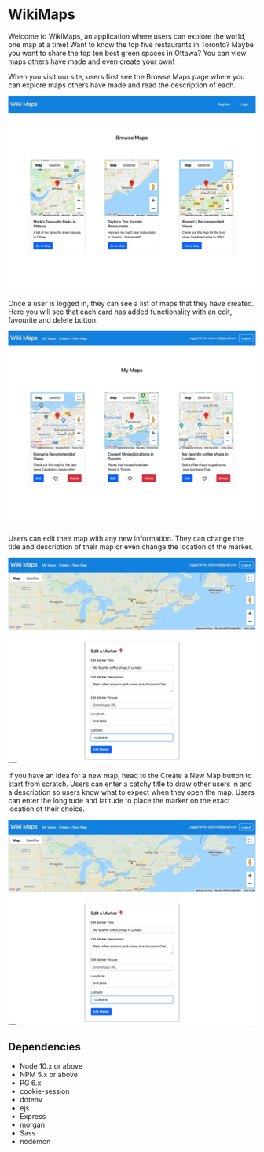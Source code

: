# WikiMaps 

Welcome to WikiMaps, an application where users can explore the world, one map at a time! Want to know the top five restaurants in Toronto? Maybe you want to share the top ten best green spaces in Ottawa? You can view maps others have made and even create your own!

When you visit our site, users first see the Browse Maps page where you can explore maps others have made and read the description of each.

!["Main page"](https://github.com/taylornoj/wikimaps/blob/master/docs/main-page.jpg?raw=true)

Once a user is logged in, they can see a list of maps that they have created. Here you will see that each card has added functionality with an edit, favourite and delete button. 

!["Profile"](https://github.com/taylornoj/wikimaps/blob/master/docs/profile.jpg?raw=true)

Users can edit their map with any new information. They can change the title and description of their map or even change the location of the marker.

!["Edit page"](https://github.com/taylornoj/wikimaps/blob/master/docs/edit.jpg?raw=true)

If you have an idea for a new map, head to the Create a New Map button to start from scratch.  Users can enter a catchy title to draw other users in and a description so users know what to expect when they open the map. Users can enter the longitude and latitude to place the marker on the exact location of their choice.

!["New Map"](https://github.com/taylornoj/wikimaps/blob/master/docs/edit.jpg?raw=true)


## Dependencies

- Node 10.x or above
- NPM 5.x or above
- PG 6.x
- cookie-session
- dotenv
- ejs
- Express
- morgan
- Sass
- nodemon
